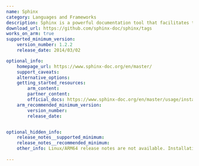 ```yaml
---
name: Sphinx
category: Languages and Frameworks
description: Sphinx is a powerful documentation tool that facilitates the creation of organized and structured documentation. It can be thought of as a build tool that extracts information from code comments and reStructuredText files, generating comprehensive documentation from this data.
download_url: https://github.com/sphinx-doc/sphinx/tags
works_on_arm: true
supported_minimum_version:
    version_number: 1.2.2
    release_date: 2014/03/02

optional_info:
    homepage_url: https://www.sphinx-doc.org/en/master/
    support_caveats:
    alternative_options:
    getting_started_resources:
        arm_content:
        partner_content:
        official_docs: https://www.sphinx-doc.org/en/master/usage/installation.html#linux
    arm_recommended_minimum_version:
        version_number:
        release_date:


optional_hidden_info:
    release_notes__supported_minimum:
    release_notes__recommended_minimum:
    other_info: Linux/ARM64 release notes are not available. Installation and Testing were done using "apt-get install python3-sphinx". The minimum version of sphinx 1.2.2 corresponds to ubuntu:14.04 and 4.3.2 to ubuntu:22.04.
 
---
```

